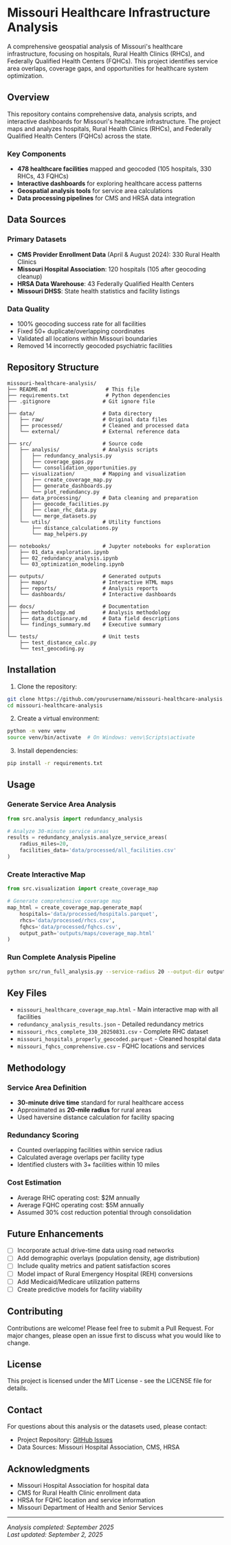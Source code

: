 # Missouri Healthcare Infrastructure Analysis

A comprehensive geospatial analysis of Missouri's healthcare infrastructure, focusing on hospitals, Rural Health Clinics (RHCs), and Federally Qualified Health Centers (FQHCs). This project identifies service area overlaps, coverage gaps, and opportunities for healthcare system optimization.

## Overview

This repository contains comprehensive data, analysis scripts, and interactive dashboards for Missouri's healthcare infrastructure. The project maps and analyzes hospitals, Rural Health Clinics (RHCs), and Federally Qualified Health Centers (FQHCs) across the state.

### Key Components

- **478 healthcare facilities** mapped and geocoded (105 hospitals, 330 RHCs, 43 FQHCs)
- **Interactive dashboards** for exploring healthcare access patterns
- **Geospatial analysis tools** for service area calculations
- **Data processing pipelines** for CMS and HRSA data integration

## Data Sources

### Primary Datasets
- **CMS Provider Enrollment Data** (April & August 2024): 330 Rural Health Clinics
- **Missouri Hospital Association**: 120 hospitals (105 after geocoding cleanup)
- **HRSA Data Warehouse**: 43 Federally Qualified Health Centers
- **Missouri DHSS**: State health statistics and facility listings

### Data Quality
- 100% geocoding success rate for all facilities
- Fixed 50+ duplicate/overlapping coordinates
- Validated all locations within Missouri boundaries
- Removed 14 incorrectly geocoded psychiatric facilities


## Repository Structure

```
missouri-healthcare-analysis/
├── README.md                   # This file
├── requirements.txt            # Python dependencies
├── .gitignore                 # Git ignore file
│
├── data/                      # Data directory
│   ├── raw/                   # Original data files
│   ├── processed/             # Cleaned and processed data
│   └── external/              # External reference data
│
├── src/                       # Source code
│   ├── analysis/              # Analysis scripts
│   │   ├── redundancy_analysis.py
│   │   ├── coverage_gaps.py
│   │   └── consolidation_opportunities.py
│   ├── visualization/         # Mapping and visualization
│   │   ├── create_coverage_map.py
│   │   ├── generate_dashboards.py
│   │   └── plot_redundancy.py
│   ├── data_processing/       # Data cleaning and preparation
│   │   ├── geocode_facilities.py
│   │   ├── clean_rhc_data.py
│   │   └── merge_datasets.py
│   └── utils/                 # Utility functions
│       ├── distance_calculations.py
│       └── map_helpers.py
│
├── notebooks/                 # Jupyter notebooks for exploration
│   ├── 01_data_exploration.ipynb
│   ├── 02_redundancy_analysis.ipynb
│   └── 03_optimization_modeling.ipynb
│
├── outputs/                   # Generated outputs
│   ├── maps/                  # Interactive HTML maps
│   ├── reports/               # Analysis reports
│   └── dashboards/            # Interactive dashboards
│
├── docs/                      # Documentation
│   ├── methodology.md         # Analysis methodology
│   ├── data_dictionary.md     # Data field descriptions
│   └── findings_summary.md    # Executive summary
│
└── tests/                     # Unit tests
    ├── test_distance_calc.py
    └── test_geocoding.py
```

## Installation

1. Clone the repository:
```bash
git clone https://github.com/yourusername/missouri-healthcare-analysis.git
cd missouri-healthcare-analysis
```

2. Create a virtual environment:
```bash
python -m venv venv
source venv/bin/activate  # On Windows: venv\Scripts\activate
```

3. Install dependencies:
```bash
pip install -r requirements.txt
```

## Usage

### Generate Service Area Analysis
```python
from src.analysis import redundancy_analysis

# Analyze 30-minute service areas
results = redundancy_analysis.analyze_service_areas(
    radius_miles=20,
    facilities_data='data/processed/all_facilities.csv'
)
```

### Create Interactive Map
```python
from src.visualization import create_coverage_map

# Generate comprehensive coverage map
map_html = create_coverage_map.generate_map(
    hospitals='data/processed/hospitals.parquet',
    rhcs='data/processed/rhcs.csv',
    fqhcs='data/processed/fqhcs.csv',
    output_path='outputs/maps/coverage_map.html'
)
```

### Run Complete Analysis Pipeline
```bash
python src/run_full_analysis.py --service-radius 20 --output-dir outputs/
```

## Key Files

- `missouri_healthcare_coverage_map.html` - Main interactive map with all facilities
- `redundancy_analysis_results.json` - Detailed redundancy metrics
- `missouri_rhcs_complete_330_20250831.csv` - Complete RHC dataset
- `missouri_hospitals_properly_geocoded.parquet` - Cleaned hospital data
- `missouri_fqhcs_comprehensive.csv` - FQHC locations and services

## Methodology

### Service Area Definition
- **30-minute drive time** standard for rural healthcare access
- Approximated as **20-mile radius** for rural areas
- Used haversine distance calculation for facility spacing

### Redundancy Scoring
- Counted overlapping facilities within service radius
- Calculated average overlaps per facility type
- Identified clusters with 3+ facilities within 10 miles

### Cost Estimation
- Average RHC operating cost: $2M annually
- Average FQHC operating cost: $5M annually
- Assumed 30% cost reduction potential through consolidation

## Future Enhancements

- [ ] Incorporate actual drive-time data using road networks
- [ ] Add demographic overlays (population density, age distribution)
- [ ] Include quality metrics and patient satisfaction scores
- [ ] Model impact of Rural Emergency Hospital (REH) conversions
- [ ] Add Medicaid/Medicare utilization patterns
- [ ] Create predictive models for facility viability

## Contributing

Contributions are welcome! Please feel free to submit a Pull Request. For major changes, please open an issue first to discuss what you would like to change.

## License

This project is licensed under the MIT License - see the LICENSE file for details.

## Contact

For questions about this analysis or the datasets used, please contact:
- Project Repository: [GitHub Issues](https://github.com/yourusername/missouri-healthcare-analysis/issues)
- Data Sources: Missouri Hospital Association, CMS, HRSA

## Acknowledgments

- Missouri Hospital Association for hospital data
- CMS for Rural Health Clinic enrollment data
- HRSA for FQHC location and service information
- Missouri Department of Health and Senior Services

---

*Analysis completed: September 2025*  
*Last updated: September 2, 2025*